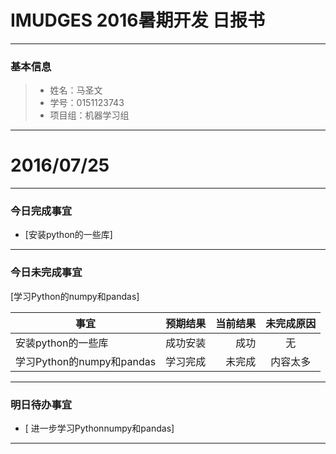 # IMUDGES 2016暑期开发 日报书

-------

### 基本信息
> * 姓名：马圣文
> * 学号：0151123743
> * 项目组：机器学习组

-------

# 2016/07/25

-------

### 今日完成事宜
- [安装python的一些库]  

-----
### 今日未完成事宜
[学习Python的numpy和pandas]

|       事宜             |预期结果| 当前结果| 未完成原因   | 
| -------------------    | -----:| -----: |   :----:    |
|安装python的一些库       | 成功安装|  成功  |     无      |
|学习Python的numpy和pandas| 学习完成|未完成  | 内容太多   |


------
### 明日待办事宜
- [ 进一步学习Pythonnumpy和pandas] 

-------